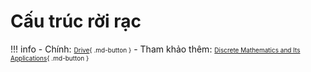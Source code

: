 <!-- ---
password: bangdeptrai
--- -->
# Cấu trúc rời rạc

!!! info
    - Chính: <font size="1">[Drive](https://drive.google.com/drive/folders/1do0QxmXz7fTxBwkDek0evTRqaT48RHe2){ .md-button }</font>
    - Tham khảo thêm: <font size="1">[Discrete Mathematics and Its Applications](https://www.icloud.com/iclouddrive/0a5tvZJoI9GjZJ7ff_yWErK8g#rosen_discrete_mathematics_and_its_applications_7th_edition){ .md-button }</font>

